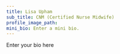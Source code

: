 ```yaml
---
title: Lisa Upham
sub_title: CNM (Certified Nurse Midwife)
profile_image_path:
mini_bio: Enter a mini bio.
---
```


Enter your bio here